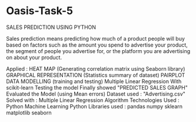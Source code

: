 # Oasis-Task-5
SALES PREDICTION USING PYTHON

Sales prediction means predicting how much of a product people will buy based on factors such as the amount you spend to advertise your product, the segment of people you advertise for, or the platform you are advertising on about your product.

Applied :
HEAT MAP (Generating correlation matrix using Seaborn library)
GRAPHICAL REPRESENTATION (Statistics summary of dataset)
PAIRPLOT
DATA MODELLING (training and testing)
Multiple Linear Regression With scikit-learn
Testing the model
Finally showed "PREDICTED SALES GRAPH"
Evaluated the Model (using Mean errors)
Dataset used : "Advertising.csv"
Solved with : Multiple Linear Regression Algorithm
Technologies Used : Python Machine Learning
Python Libraries used :
pandas
numpy
sklearn
matplotlib
seaborn
